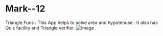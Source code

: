 # Mark--12
Triangle Funs : This App helps to solve area  and hypotenuse . It also has Quiz facility and Triangle verifier.
![image](https://user-images.githubusercontent.com/65008607/135348941-ccd65b07-f8b5-40ef-aae5-a08476dc946d.png)
